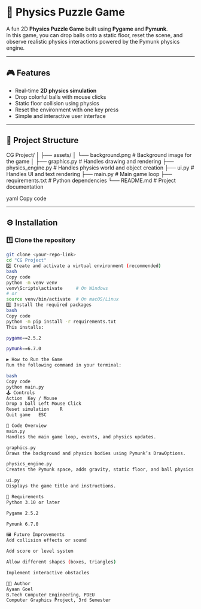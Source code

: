# 🧩 Physics Puzzle Game

A fun 2D **Physics Puzzle Game** built using **Pygame** and **Pymunk**.  
In this game, you can drop balls onto a static floor, reset the scene, and observe realistic physics interactions powered by the Pymunk physics engine.

---

## 🎮 Features
- Real-time **2D physics simulation**
- Drop colorful balls with mouse clicks
- Static floor collision using physics
- Reset the environment with one key press
- Simple and interactive user interface

---

## 🧱 Project Structure
CG Project/
│
├── assets/
│ └── background.png # Background image for the game
│
├── graphics.py # Handles drawing and rendering
├── physics_engine.py # Handles physics world and object creation
├── ui.py # Handles UI and text rendering
├── main.py # Main game loop
├── requirements.txt # Python dependencies
└── README.md # Project documentation

yaml
Copy code

---

## ⚙️ Installation

### 1️⃣ Clone the repository
```bash
git clone <your-repo-link>
cd "CG Project"
2️⃣ Create and activate a virtual environment (recommended)
bash
Copy code
python -m venv venv
venv\Scripts\activate     # On Windows
# or
source venv/bin/activate  # On macOS/Linux
3️⃣ Install the required packages
bash
Copy code
python -m pip install -r requirements.txt
This installs:

pygame==2.5.2

pymunk==6.7.0

▶️ How to Run the Game
Run the following command in your terminal:

bash
Copy code
python main.py
🕹️ Controls
Action	Key / Mouse
Drop a ball	Left Mouse Click
Reset simulation	R
Quit game	ESC

🧠 Code Overview
main.py
Handles the main game loop, events, and physics updates.

graphics.py
Draws the background and physics bodies using Pymunk’s DrawOptions.

physics_engine.py
Creates the Pymunk space, adds gravity, static floor, and ball physics.

ui.py
Displays the game title and instructions.

🧰 Requirements
Python 3.10 or later

Pygame 2.5.2

Pymunk 6.7.0

🖼️ Future Improvements
Add collision effects or sound

Add score or level system

Allow different shapes (boxes, triangles)

Implement interactive obstacles

👨‍💻 Author
Ayaan Goel
B.Tech Computer Engineering, PDEU
Computer Graphics Project, 3rd Semester
